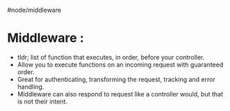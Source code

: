 #node/middleware
# Middleware :
 - tldr; list of function that executes, in order, before your controller.
 - Allow you to execute functions on an incoming request with guaranteed order.
 - Great for authenticating, transforming the request, tracking and error handling.
 - Middleware can also respond to request like a controller would, but that is not their intent.